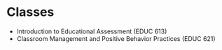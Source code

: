 # Classes

* Introduction to Educational Assessment (EDUC 613)
* Classroom Management and Positive Behavior Practices (EDUC 621)
